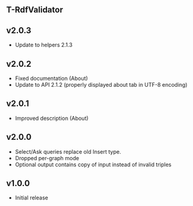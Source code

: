 T-RdfValidator
----------

v2.0.3
---
* Update to helpers 2.1.3

v2.0.2
---
* Fixed documentation (About)
* Update to API 2.1.2 (properly displayed about tab in UTF-8 encoding)

v2.0.1
---
* Improved description (About)

v2.0.0
---
* Select/Ask queries replace old Insert type.
* Dropped per-graph mode
* Optional output contains copy of input instead of invalid triples

v1.0.0
---
* Initial release
